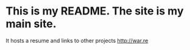 # This is my README. The site is my main site.
It hosts a resume and links to other projects
http://war.re
